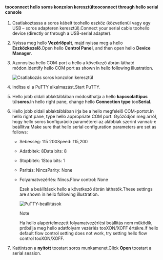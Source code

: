 <!--author=SharS last changed: 9/17/15-->

#### <a name="tooconnect-through-hello-serial-console"></a><span data-ttu-id="37f49-101">tooconnect hello soros konzolon keresztül</span><span class="sxs-lookup"><span data-stu-id="37f49-101">tooconnect through hello serial console</span></span>
1. <span data-ttu-id="37f49-102">Csatlakoztassa a soros kábelt toohello eszköz (közvetlenül vagy egy USB – soros adapteren keresztül).</span><span class="sxs-lookup"><span data-stu-id="37f49-102">Connect your serial cable toohello device (directly or through a USB-serial adapter).</span></span>
2. <span data-ttu-id="37f49-103">Nyissa meg hello **Vezérlőpult**, majd nyissa meg a hello **Eszközkezelő**.</span><span class="sxs-lookup"><span data-stu-id="37f49-103">Open hello **Control Panel**, and then open hello **Device Manager**.</span></span>
3. <span data-ttu-id="37f49-104">Azonosítsa hello COM-port a hello a következő ábrán látható módon.</span><span class="sxs-lookup"><span data-stu-id="37f49-104">Identify hello COM port as shown in hello following illustration.</span></span>
   
     ![Csatlakozás soros konzolon keresztül](./media/storsimple-use-putty/HCS_ConnectingDeviceS-include.png)
4. <span data-ttu-id="37f49-106">Indítsa el a PuTTY alkalmazást.</span><span class="sxs-lookup"><span data-stu-id="37f49-106">Start PuTTY.</span></span> 
5. <span data-ttu-id="37f49-107">Hello jobb oldali ablaktáblában módosíthatja a hello **kapcsolattípus** túl**soros**.</span><span class="sxs-lookup"><span data-stu-id="37f49-107">In hello right pane, change hello **Connection type** too**Serial**.</span></span>
6. <span data-ttu-id="37f49-108">Hello jobb oldali ablaktáblában írja be a hello megfelelő COM-portot.</span><span class="sxs-lookup"><span data-stu-id="37f49-108">In hello right pane, type hello appropriate COM port.</span></span> <span data-ttu-id="37f49-109">Győződjön meg arról, hogy hello soros konfiguráció paraméterei az alábbiak szerint vannak-e beállítva:</span><span class="sxs-lookup"><span data-stu-id="37f49-109">Make sure that hello serial configuration parameters are set as follows:</span></span>
   
   * <span data-ttu-id="37f49-110">Sebesség: 115 200</span><span class="sxs-lookup"><span data-stu-id="37f49-110">Speed: 115,200</span></span>
   * <span data-ttu-id="37f49-111">Adatbitek: 8</span><span class="sxs-lookup"><span data-stu-id="37f49-111">Data bits: 8</span></span>
   * <span data-ttu-id="37f49-112">Stopbitek: 1</span><span class="sxs-lookup"><span data-stu-id="37f49-112">Stop bits: 1</span></span>
   * <span data-ttu-id="37f49-113">Paritás: Nincs</span><span class="sxs-lookup"><span data-stu-id="37f49-113">Parity: None</span></span>
   * <span data-ttu-id="37f49-114">Folyamatvezérlés: Nincs.</span><span class="sxs-lookup"><span data-stu-id="37f49-114">Flow control: None</span></span>
     
     <span data-ttu-id="37f49-115">Ezek a beállítások hello a következő ábrán láthatók.</span><span class="sxs-lookup"><span data-stu-id="37f49-115">These settings are shown in hello following illustration.</span></span>
     
     ![PuTTY-beállítások](./media/storsimple-use-putty/HCS_PuttyConfig-include.png) 
     
     > [!NOTE]
     > <span data-ttu-id="37f49-117">Ha hello alapértelmezett folyamatvezérlési beállítás nem működik, próbálja meg hello adatfolyam vezérlés tooXON/XOFF értékre.</span><span class="sxs-lookup"><span data-stu-id="37f49-117">If hello default flow control setting does not work, try setting hello flow control tooXON/XOFF.</span></span>
     > 
     > 
7. <span data-ttu-id="37f49-118">Kattintson a **nyitott** toostart soros munkamenet.</span><span class="sxs-lookup"><span data-stu-id="37f49-118">Click **Open** toostart a serial session.</span></span>

